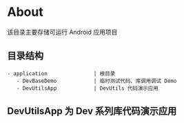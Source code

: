 # About

该目录主要存储可运行 Android 应用项目

## 目录结构

```
- application               | 根目录
   - DevBaseDemo            | 临时测试代码、库调用调试 Demo
   - DevUtilsApp            | DevUtils 代码演示应用
```


## DevUtilsApp 为 Dev 系列库代码演示应用